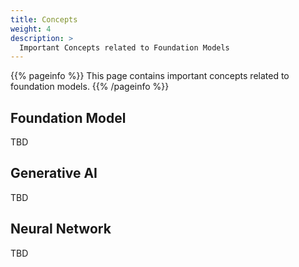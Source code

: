 ```yaml
---
title: Concepts
weight: 4
description: >
  Important Concepts related to Foundation Models
---
```


{{% pageinfo %}}
This page contains important concepts related to foundation models.
{{% /pageinfo %}}


## Foundation Model

TBD

## Generative AI

TBD

## Neural Network

TBD